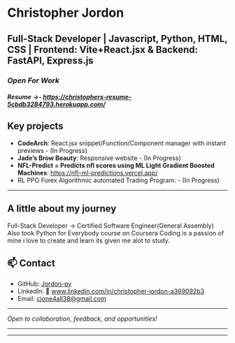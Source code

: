 # Christopher Jordon  
## **Full-Stack Developer | Javascript, Python, HTML, CSS | Frontend: Vite+React.jsx & Backend: FastAPI, Express.js**
### *Open For Work*
##### *Resume* ->- https://christophers-resume-5cbdb3284793.herokuapp.com/
## Key projects
- **CodeArch**: React.jsx snippet/Function/Component manager with instant previews - (In Progress)
- **Jade’s Brow Beauty**: Responsive website - (In Progress)
- **NFL-Predict = Predicts nfl scores using ML Light Gradient Boosted Machines**: https://nfl-ml-predictions.vercel.app/
- RL PPO Forex Algorithmic automated Trading Program: - (In Progress)


---

## A little about my journey
Full-Stack Developer -> Certified Software Engineer(General Assembly) Also took Python for Everybody course on Coursera
Coding is a passion of mine i love to create and learn its given me alot to study.


## 📫 Contact
- GitHub: [Jordon-py](https://github.com/Jordon-py)
- LinkedIn: 🔗 www.linkedin.com/in/christopher-jordon-a369092b3
- Email: cjone4all38@gmail.com

---

*Open to collaboration, feedback, and opportunities!*

---


---


<!---
Jordon-py/Jordon-py is a ✨ special ✨ repository because its `README.md` (this file) appears on your GitHub profile.
You can click the Preview link to take a look at your changes.
--->
